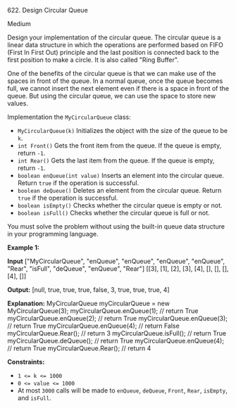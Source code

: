622\. Design Circular Queue

Medium

Design your implementation of the circular queue. The circular queue is a linear data structure in which the operations are performed based on FIFO (First In First Out) principle and the last position is connected back to the first position to make a circle. It is also called "Ring Buffer".

One of the benefits of the circular queue is that we can make use of the spaces in front of the queue. In a normal queue, once the queue becomes full, we cannot insert the next element even if there is a space in front of the queue. But using the circular queue, we can use the space to store new values.

Implementation the `MyCircularQueue` class:

*   `MyCircularQueue(k)` Initializes the object with the size of the queue to be `k`.
*   `int Front()` Gets the front item from the queue. If the queue is empty, return `-1`.
*   `int Rear()` Gets the last item from the queue. If the queue is empty, return `-1`.
*   `boolean enQueue(int value)` Inserts an element into the circular queue. Return `true` if the operation is successful.
*   `boolean deQueue()` Deletes an element from the circular queue. Return `true` if the operation is successful.
*   `boolean isEmpty()` Checks whether the circular queue is empty or not.
*   `boolean isFull()` Checks whether the circular queue is full or not.

You must solve the problem without using the built-in queue data structure in your programming language.

**Example 1:**

**Input** ["MyCircularQueue", "enQueue", "enQueue", "enQueue", "enQueue", "Rear", "isFull", "deQueue", "enQueue", "Rear"] [[3], [1], [2], [3], [4], [], [], [], [4], []]

**Output:** [null, true, true, true, false, 3, true, true, true, 4]

**Explanation:** MyCircularQueue myCircularQueue = new MyCircularQueue(3); myCircularQueue.enQueue(1); // return True myCircularQueue.enQueue(2); // return True myCircularQueue.enQueue(3); // return True myCircularQueue.enQueue(4); // return False myCircularQueue.Rear(); // return 3 myCircularQueue.isFull(); // return True myCircularQueue.deQueue(); // return True myCircularQueue.enQueue(4); // return True myCircularQueue.Rear(); // return 4

**Constraints:**

*   `1 <= k <= 1000`
*   `0 <= value <= 1000`
*   At most `3000` calls will be made to `enQueue`, `deQueue`, `Front`, `Rear`, `isEmpty`, and `isFull`.